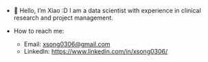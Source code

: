 - 👋 Hello, I’m Xiao :D I am a data scientist with experience in clinical research and project management.

- How to reach me: 
  -  Email: xsong0306@gmail.com
  -  LinkedIn: https://www.linkedin.com/in/xsong0306/

<!---
xsong0306/xsong0306 is a ✨ special ✨ repository because its `README.md` (this file) appears on your GitHub profile.
You can click the Preview link to take a look at your changes.
--->
